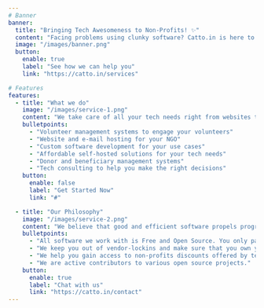 ```yaml
---
# Banner
banner:
  title: "Bringing Tech Awesomeness to Non-Profits! ✨"
  content: "Facing problems using clunky software? Catto.in is here to help you make the right decisions."
  image: "/images/banner.png"
  button:
    enable: true
    label: "See how we can help you"
    link: "https://catto.in/services"

# Features
features:
  - title: "What we do"
    image: "/images/service-1.png"
    content: "We take care of all your tech needs right from websites to ERP systems so you can focus on making impact."
    bulletpoints:
      - "Volunteer management systems to engage your volunteers"
      - "Website and e-mail hosting for your NGO"
      - "Custom software development for your use cases"
      - "Affordable self-hosted solutions for your tech needs"
      - "Donor and beneficiary management systems"
      - "Tech consulting to help you make the right decisions"
    button:
      enable: false
      label: "Get Started Now"
      link: "#"

  - title: "Our Philosophy"
    image: "/images/service-2.png"
    content: "We believe that good and efficient software propels progress. Non-profits are not equipped with the best tech teams and they often make bad decision leading to wasted time and money."
    bulletpoints:
      - "All software we work with is Free and Open Source. You only pay for hosting. Not the software itself."
      - "We keep you out of vendor-lockins and make sure that you own your data."
      - "We help you gain access to non-profits discounts offered by tech companies so your costs stay low."
      - "We are active contributors to various open source projects."
    button:
      enable: true
      label: "Chat with us"
      link: "https://catto.in/contact"
---
```

